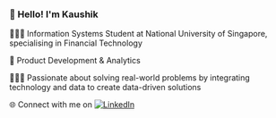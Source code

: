 ### 💫 Hello! I'm Kaushik

<!-- 
**KaushikR1999/KaushikR1999** is a ✨ _special_ ✨ repository because its `README.md` (this file) appears on your GitHub profile.

Here are some ideas to get you started:

- 🔭 I’m currently working on ...
- 🌱 I’m currently learning ...
- 👯 I’m looking to collaborate on ...
- 🤔 I’m looking for help with ...
- 💬 Ask me about ...
- 📫 How to reach me: ...
- 😄 Pronouns: ...
- ⚡ Fun fact: ...
-->
👨🏽‍🎓 Information Systems Student at National University of Singapore, specialising in Financial Technology

🏢 Product Development & Analytics

👨🏽‍💻 Passionate about solving real-world problems by integrating technology and data to create data-driven solutions

🌐 Connect with me on [![LinkedIn](https://img.shields.io/badge/LinkedIn-%230077B5.svg?logo=linkedin&logoColor=white)](https://www.linkedin.com/in/kaushik-rangaraj/)
